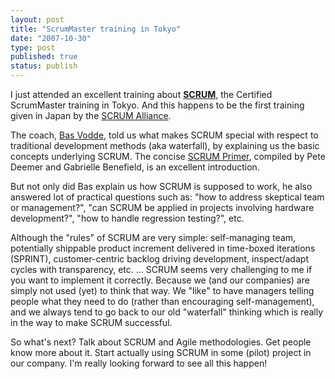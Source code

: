 ```yaml
---
layout: post
title: "ScrumMaster training in Tokyo"
date: "2007-10-30"
type: post
published: true
status: publish
---
```


I just attended an excellent training about **[SCRUM](http://en.wikipedia.org/wiki/Scrum_%28development%29)**, the Certified ScrumMaster training in Tokyo. And this happens to be the first training given in Japan by the [SCRUM Alliance](http://www.scrumalliance.org/).

The coach, [Bas Vodde](http://www.odd-e.com/), told us what makes SCRUM special with respect to traditional development methods (aka waterfall), by explaining us the basic concepts underlying SCRUM. The concise [SCRUM Primer](http://goodagile.com/scrumprimer/index.html), compiled by Pete Deemer and Gabrielle Benefield, is an excellent introduction.

But not only did Bas explain us how SCRUM is supposed to work, he also answered lot of practical questions such as: "how to address skeptical team or management?", "can SCRUM be applied in projects involving hardware development?", "how to handle regression testing?", etc.

Although the "rules" of SCRUM are very simple: self-managing team, potentially shippable product increment delivered in time-boxed iterations (SPRINT), customer-centric backlog driving development, inspect/adapt cycles with transparency, etc. ... SCRUM seems very challenging to me if you want to implement it correctly. Because we (and our companies) are simply not used (yet) to think that way. We "like" to have managers telling people what they need to do (rather than encouraging self-management), and we always tend to go back to our old "waterfall" thinking which is really in the way to make SCRUM successful.

So what's next? Talk about SCRUM and Agile methodologies. Get people know more about it. Start actually using SCRUM in some (pilot) project in our company. I'm really looking forward to see all this happen!
